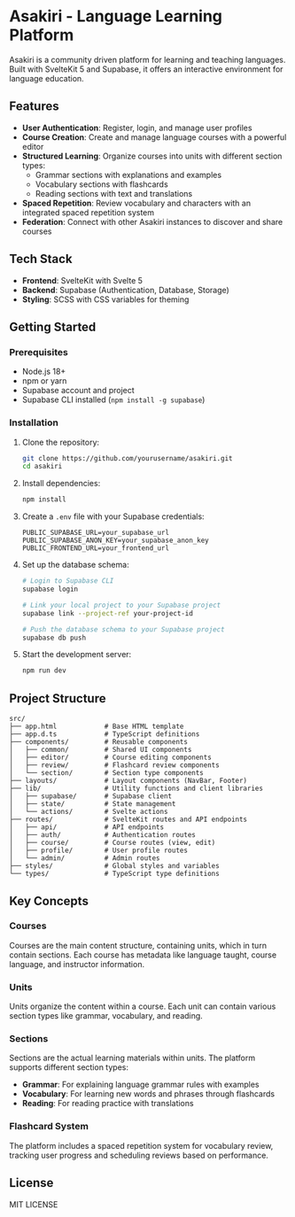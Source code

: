 # Asakiri - Language Learning Platform

Asakiri is a community driven platform for learning and teaching languages. Built with SvelteKit 5 and Supabase, it offers an interactive environment for language education.

## Features

- **User Authentication**: Register, login, and manage user profiles
- **Course Creation**: Create and manage language courses with a powerful editor
- **Structured Learning**: Organize courses into units with different section types:
  - Grammar sections with explanations and examples
  - Vocabulary sections with flashcards
  - Reading sections with text and translations
- **Spaced Repetition**: Review vocabulary and characters with an integrated spaced repetition system
- **Federation**: Connect with other Asakiri instances to discover and share courses

## Tech Stack

- **Frontend**: SvelteKit with Svelte 5
- **Backend**: Supabase (Authentication, Database, Storage)
- **Styling**: SCSS with CSS variables for theming

## Getting Started

### Prerequisites

- Node.js 18+ 
- npm or yarn
- Supabase account and project
- Supabase CLI installed (`npm install -g supabase`)

### Installation

1. Clone the repository:
   ```bash
   git clone https://github.com/yourusername/asakiri.git
   cd asakiri
   ```

2. Install dependencies:
   ```bash
   npm install
   ```

3. Create a `.env` file with your Supabase credentials:
   ```
   PUBLIC_SUPABASE_URL=your_supabase_url
   PUBLIC_SUPABASE_ANON_KEY=your_supabase_anon_key
   PUBLIC_FRONTEND_URL=your_frontend_url
   ```

4. Set up the database schema:
   ```bash
   # Login to Supabase CLI
   supabase login

   # Link your local project to your Supabase project
   supabase link --project-ref your-project-id

   # Push the database schema to your Supabase project
   supabase db push
   ```

5. Start the development server:
   ```bash
   npm run dev
   ```

## Project Structure

```
src/
├── app.html            # Base HTML template
├── app.d.ts            # TypeScript definitions
├── components/         # Reusable components
│   ├── common/         # Shared UI components
│   ├── editor/         # Course editing components
│   ├── review/         # Flashcard review components
│   └── section/        # Section type components
├── layouts/            # Layout components (NavBar, Footer)
├── lib/                # Utility functions and client libraries
│   ├── supabase/       # Supabase client
│   ├── state/          # State management
│   └── actions/        # Svelte actions
├── routes/             # SvelteKit routes and API endpoints
│   ├── api/            # API endpoints
│   ├── auth/           # Authentication routes
│   ├── course/         # Course routes (view, edit)
│   ├── profile/        # User profile routes
│   └── admin/          # Admin routes
├── styles/             # Global styles and variables
└── types/              # TypeScript type definitions
```

## Key Concepts

### Courses

Courses are the main content structure, containing units, which in turn contain sections. Each course has metadata like language taught, course language, and instructor information.

### Units

Units organize the content within a course. Each unit can contain various section types like grammar, vocabulary, and reading.

### Sections

Sections are the actual learning materials within units. The platform supports different section types:

- **Grammar**: For explaining language grammar rules with examples
- **Vocabulary**: For learning new words and phrases through flashcards
- **Reading**: For reading practice with translations

### Flashcard System

The platform includes a spaced repetition system for vocabulary review, tracking user progress and scheduling reviews based on performance.

## License

MIT LICENSE